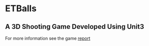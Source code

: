 # ETBalls
## A 3D Shooting Game Developed Using Unit3
For more information see the game [report](Relatorio.pdf)
